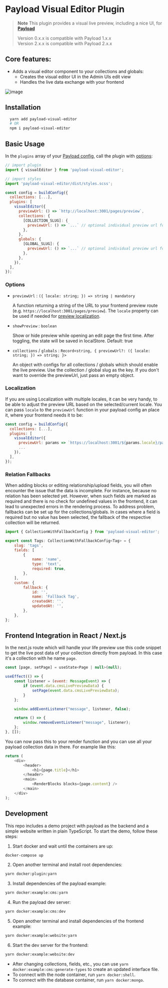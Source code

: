# Payload Visual Editor Plugin
> **Note**
> This plugin provides a visual live preview, including a nice UI, for **[Payload](https://github.com/payloadcms/payload)**  
>   
> Version 0.x.x is compatible with Payload 1.x.x  
> Version 2.x.x is compatible with Payload 2.x.x  

## Core features:

- Adds a visual editor component to your collections and globals:
  - Creates the visual editor UI in the Admin UIs edit view
  - Handles the live data exchange with your frontend 

![image](https://github.com/pemedia/payload-visual-live-preview/blob/main/visual-editor-screenshot.png?raw=true)

## Installation

```bash
  yarn add payload-visual-editor
  # OR
  npm i payload-visual-editor
```

## Basic Usage

In the `plugins` array of your [Payload config](https://payloadcms.com/docs/configuration/overview), call the plugin with [options](#options):

```js
// import plugin
import { visualEditor } from 'payload-visual-editor';

// import styles
import 'payload-visual-editor/dist/styles.scss';

const config = buildConfig({
  collections: [...],
  plugins: [
    visualEditor({
      previewUrl: () => `http://localhost:3001/pages/preview`,
      collections: {
        [COLLECTION_SLUG]: {
          previewUrl: () => `...` // optional individual preview url for each collection
        },
      },
      globals: {
        [GLOBAL_SLUG]: {
          previewUrl: () => `...` // optional individual preview url for each global
        },
      },
    }),
  ],
});
```

### Options

- `previewUrl` : `({ locale: string; }) => string | mandatory`

  A function returning a string of the URL to your frontend preview route (e.g. `https://localhost:3001/pages/preview`). The `locale` property can be used if needed for [preview localization](#Localization).

- `showPreview` : `boolean`

  Show or hide preview while opening an edit page the first time. After toggling, the state will be saved in localStore. Default: true

- `collections` / `globals` : `Record<string, { previewUrl?: ({ locale: string; }) => string; }>`

  An object with configs for all collections / globals which should enable the live preview. Use the collection / global slug as the key. If you don't want to override the previewUrl, just pass an empty object.

### Localization

If you are using Localization with multiple locales, it can be very handy, to be able to adjust the preview URL based on the selected/current locale. You can pass `locale` to the `previewUrl` function in your payload config an place it, where your frontend needs it to be:

```js
const config = buildConfig({
  collections: [...],
  plugins: [
    visualEditor({
      previewUrl: params => `https://localhost:3001/${params.locale}/pages/preview`
      ...
    }),
  ],
});
```

### Relation Fallbacks

When adding blocks or editing relationship/upload fields, you will often encounter the issue that the data is incomplete.
For instance, because no relation has been selected yet.
However, when such fields are marked as required and there is no check for undefined values in the frontend, it can lead to unexpected errors in the rendering process.
To address problem, fallbacks can be set up for the collections/globals.
In cases where a field is required but no value has been selected, the fallback of the respective collection will be returned.

```js
import { CollectionWithFallbackConfig } from 'payload-visual-editor';

export const Tags: CollectionWithFallbackConfig<Tag> = {
    slug: 'tags',
    fields: [
        {
            name: 'name',
            type: 'text',
            required: true,
        },
    ],
    custom: {
        fallback: {
            id: '',
            name: 'Fallback Tag',
            createdAt: '',
            updatedAt: '',
        },
    },
};
```

## Frontend Integration in React / Next.js 

In the next.js route which will handle your life preview use this code snippet to get the live post data of your collection directly from payload. In this case it's a collection with he name `page`. 

```js
const [page, setPage] = useState<Page | null>(null);

useEffect(() => {
    const listener = (event: MessageEvent) => {
        if (event.data.cmsLivePreviewData) {
            setPage(event.data.cmsLivePreviewData);
        }
    };

    window.addEventListener("message", listener, false);

    return () => {
        window.removeEventListener("message", listener);
    };
}, []);
```

You can now pass this to your render function and you can use all your payload collection data in there. For example like this:

```js
return (
    <div>
        <header>
            <h1>{page.title}</h1>
        </header>
        <main>
            <RenderBlocks blocks={page.content} />
        </main>
    </div>
);
```

## Development

This repo includes a demo project with payload as the backend and a simple website written in plain TypeScript.
To start the demo, follow these steps:

1. Start docker and wait until the containers are up:

```sh
docker-compose up
```

2. Open another terminal and install root dependencies:

```sh
yarn docker:plugin:yarn
```

3. Install dependencies of the payload example:

```sh
yarn docker:example:cms:yarn
```

4. Run the payload dev server:

```sh
yarn docker:example:cms:dev
```

5. Open another terminal and install dependencies of the frontend example:

```sh
yarn docker:example:website:yarn
```

6. Start the dev server for the frontend:

```sh
yarn docker:example:website:dev
```

- After changing collections, fields, etc., you can use `yarn docker:example:cms:generate-types` to create an updated interface file.
- To connect with the node container, run `yarn docker:shell`.
- To connect with the database container, run `yarn docker:mongo`.
